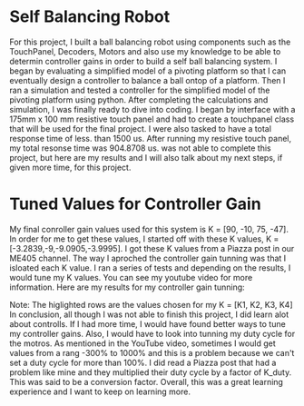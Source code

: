 # Self Balancing Robot
For this project, I built a ball balancing robot using components such as the TouchPanel, Decoders, Motors and also use my knowledge to be able to determin controller gains in order to build a self ball balancing system. I began by evaluating a simplified model of a pivoting platform so that I can eventually design a controller to balance a ball ontop of a platform. Then I ran a simulation and tested a controller for the simplified model of the pivoting platform using python. After completing the calculations and simulation, I was finally ready to dive into coding. I began by interface with a 175mm x 100 mm resistive touch panel and had to create a touchpanel class that will be used for the final project. I were also tasked to have a total response time of less. than 1500 us. After running my resistive touch panel, my total resonse time was 904.8708 us. was not able to complete this project, but here are my results and I will also talk about my next steps, if given more time, for this project.

# Tuned Values for Controller Gain
My final conroller gain values used for this system is K = [90, -10, 75, -47]. In order for me to get these values, I started off with these K values, K = [-3.2839,-9,-9.0905,-3.9995]. I got these K values from a Piazza post in our ME405 channel. The way I aproched the controller gain tunning was that I isloated each K value. I ran a series of tests and depending on the results, I would tune my K values. You can see my youtube video for more information. Here are my results for my controller gain tunning:


Note: The higlighted rows are the values chosen for my K = [K1, K2, K3, K4] In conclusion, all though I was not able to finish this project, I did learn alot about controlls. If I had more time, I would have found better ways to tune my controller gains. Also, I would have to look into tunning my duty cycle for the motros. As mentioned in the YouTube video, sometimes I would get values from a rang -300% to 1000% and this is a problem because we can't set a duty cycle for more than 100%. I did read a Piazza post that had a problem like mine and they multiplied their duty cycle by a factor of K_duty. This was said to be a conversion factor. Overall, this was a great learning experience and I want to keep on learning more.
